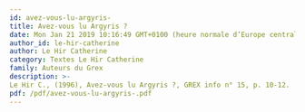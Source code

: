 ```yaml
---
id: avez-vous-lu-argyris-
title: Avez-vous lu Argyris ?
date: Mon Jan 21 2019 10:16:49 GMT+0100 (heure normale d’Europe centrale)
author_id: le-hir-catherine
author: Le Hir Catherine
category: Textes Le Hir Catherine
family: Auteurs du Grex
description: >-
Le Hir C., (1996), Avez-vous lu Argyris ?, GREX info n° 15, p. 10-12. 
pdf: /pdf/avez-vous-lu-argyris-.pdf
---
```

